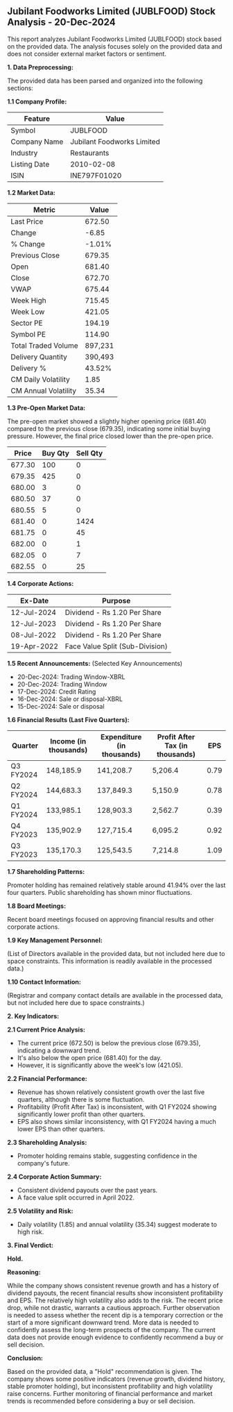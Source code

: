 ## Jubilant Foodworks Limited (JUBLFOOD) Stock Analysis - 20-Dec-2024

This report analyzes Jubilant Foodworks Limited (JUBLFOOD) stock based on the provided data.  The analysis focuses solely on the provided data and does not consider external market factors or sentiment.

**1. Data Preprocessing:**

The provided data has been parsed and organized into the following sections:

**1.1 Company Profile:**

| Feature          | Value                     |
|-----------------|--------------------------|
| Symbol           | JUBLFOOD                  |
| Company Name     | Jubilant Foodworks Limited |
| Industry         | Restaurants               |
| Listing Date     | 2010-02-08                |
| ISIN             | INE797F01020              |


**1.2 Market Data:**

| Metric                | Value     |
|-----------------------|------------|
| Last Price            | 672.50     |
| Change                | -6.85      |
| % Change              | -1.01%     |
| Previous Close        | 679.35     |
| Open                  | 681.40     |
| Close                 | 672.70     |
| VWAP                  | 675.44     |
| Week High             | 715.45     |
| Week Low              | 421.05     |
| Sector PE             | 194.19     |
| Symbol PE             | 114.90     |
| Total Traded Volume   | 897,231    |
| Delivery Quantity     | 390,493    |
| Delivery %            | 43.52%    |
| CM Daily Volatility   | 1.85       |
| CM Annual Volatility  | 35.34      |


**1.3 Pre-Open Market Data:**

The pre-open market showed a slightly higher opening price (681.40) compared to the previous close (679.35), indicating some initial buying pressure. However, the final price closed lower than the pre-open price.

| Price | Buy Qty | Sell Qty |
|---|---|---|
| 677.30 | 100 | 0 |
| 679.35 | 425 | 0 |
| 680.00 | 3 | 0 |
| 680.50 | 37 | 0 |
| 680.55 | 5 | 0 |
| 681.40 | 0 | 1424 |
| 681.75 | 0 | 45 |
| 682.00 | 0 | 1 |
| 682.05 | 0 | 7 |
| 682.55 | 0 | 25 |


**1.4 Corporate Actions:**

| Ex-Date     | Purpose                                      |
|-------------|----------------------------------------------|
| 12-Jul-2024 | Dividend - Rs 1.20 Per Share                 |
| 12-Jul-2023 | Dividend - Rs 1.20 Per Share                 |
| 08-Jul-2022 | Dividend - Rs 1.20 Per Share                 |
| 19-Apr-2022 | Face Value Split (Sub-Division)              |


**1.5 Recent Announcements:** (Selected Key Announcements)

* 20-Dec-2024: Trading Window-XBRL
* 20-Dec-2024: Trading Window
* 17-Dec-2024: Credit Rating
* 16-Dec-2024: Sale or disposal-XBRL
* 15-Dec-2024: Sale or disposal


**1.6 Financial Results (Last Five Quarters):**

| Quarter      | Income (in thousands) | Expenditure (in thousands) | Profit After Tax (in thousands) | EPS       |
|--------------|-----------------------|---------------------------|---------------------------------|-----------|
| Q3 FY2024    | 148,185.9              | 141,208.7                 | 5,206.4                          | 0.79      |
| Q2 FY2024    | 144,683.3              | 137,849.3                 | 5,150.9                          | 0.78      |
| Q1 FY2024    | 133,985.1              | 128,903.3                 | 2,562.7                          | 0.39      |
| Q4 FY2023    | 135,902.9              | 127,715.4                 | 6,095.2                          | 0.92      |
| Q3 FY2023    | 135,170.3              | 125,543.5                 | 7,214.8                          | 1.09      |


**1.7 Shareholding Patterns:**

Promoter holding has remained relatively stable around 41.94% over the last four quarters. Public shareholding has shown minor fluctuations.


**1.8 Board Meetings:**

Recent board meetings focused on approving financial results and other corporate actions.


**1.9 Key Management Personnel:**

(List of Directors available in the provided data, but not included here due to space constraints.  This information is readily available in the processed data.)


**1.10 Contact Information:**

(Registrar and company contact details are available in the processed data, but not included here due to space constraints.)


**2. Key Indicators:**

**2.1 Current Price Analysis:**

* The current price (672.50) is below the previous close (679.35), indicating a downward trend.
* It's also below the open price (681.40) for the day.
* However, it is significantly above the week's low (421.05).


**2.2 Financial Performance:**

* Revenue has shown relatively consistent growth over the last five quarters, although there is some fluctuation.
* Profitability (Profit After Tax) is inconsistent, with Q1 FY2024 showing significantly lower profit than other quarters.
* EPS also shows similar inconsistency, with Q1 FY2024 having a much lower EPS than other quarters.


**2.3 Shareholding Analysis:**

* Promoter holding remains stable, suggesting confidence in the company's future.


**2.4 Corporate Action Summary:**

* Consistent dividend payouts over the past years.
* A face value split occurred in April 2022.


**2.5 Volatility and Risk:**

* Daily volatility (1.85) and annual volatility (35.34) suggest moderate to high risk.


**3. Final Verdict:**

**Hold.**

**Reasoning:**

While the company shows consistent revenue growth and has a history of dividend payouts, the recent financial results show inconsistent profitability and EPS.  The relatively high volatility also adds to the risk.  The recent price drop, while not drastic, warrants a cautious approach.  Further observation is needed to assess whether the recent dip is a temporary correction or the start of a more significant downward trend.  More data is needed to confidently assess the long-term prospects of the company.  The current data does not provide enough evidence to confidently recommend a buy or sell decision.

**Conclusion:**

Based on the provided data, a "Hold" recommendation is given.  The company shows some positive indicators (revenue growth, dividend history, stable promoter holding), but inconsistent profitability and high volatility raise concerns.  Further monitoring of financial performance and market trends is recommended before considering a buy or sell decision.
